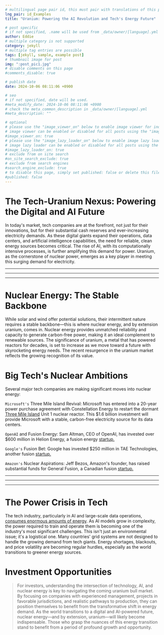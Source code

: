 ```yaml
---
# multilingual page pair id, this must pair with translations of this page. (This name must be unique)
lng_pair: id_Examples
title: "Uranium: Powering the AI Revolution and Tech's Energy Future"

# post specific
# if not specified, .name will be used from _data/owner/[language].yml
author: Eddie
# multiple category is not supported
category: jekyll
# multiple tag entries are possible
tags: [jekyll, sample, example post]
# thumbnail image for post
img: ":post_pic1.jpg"
# disable comments on this page
#comments_disable: true

# publish date
date: 2024-10-06 08:11:06 +0900

# seo
# if not specified, date will be used.
#meta_modify_date: 2024-10-06 08:11:06 +0900
# check the meta_common_description in _data/owner/[language].yml
#meta_description: ""

# optional
# please use the "image_viewer_on" below to enable image viewer for individual pages or posts (_posts/ or [language]/_posts folders).
# image viewer can be enabled or disabled for all posts using the "image_viewer_posts: true" setting in _data/conf/main.yml.
#image_viewer_on: true
# please use the "image_lazy_loader_on" below to enable image lazy loader for individual pages or posts (_posts/ or [language]/_posts folders).
# image lazy loader can be enabled or disabled for all posts using the "image_lazy_loader_posts: true" setting in _data/conf/main.yml.
#image_lazy_loader_on: true
# exclude from on site search
#on_site_search_exclude: true
# exclude from search engines
#search_engine_exclude: true
# to disable this page, simply set published: false or delete this file
#published: false
---
```



# The Tech-Uranium Nexus: Powering the Digital and AI Future

In today's market, tech companies are at the forefront, not just for their innovations, but for their substantial cash reserves and ever-increasing electricity demands. As these digital giants expand their operations, data centers, and artificial intelligence capabilities, the need for reliable, clean energy sources becomes critical. The rise of AI, with its computationally intensive processes, is further amplifying this demand for power. Uranium, as the cornerstone of nuclear power, emerges as a key player in meeting this surging demand for electricity.

***
***
***

# Nuclear Energy: The Stable Backbone

While solar and wind offer potential solutions, their intermittent nature requires a stable backbone—this is where nuclear energy, and by extension uranium, comes in. Nuclear energy provides unmatched reliability and capacity to generate carbon-free power, making it an ideal complement to renewable sources. The significance of uranium, a metal that has powered reactors for decades, is set to increase as we move toward a future with skyrocketing energy needs. The recent resurgence in the uranium market reflects the growing recognition of its value.


# Big Tech's Nuclear Ambitions
Several major tech companies are making significant moves into nuclear energy:

`Microsoft's` Three Mile Island Revival: Microsoft has entered into a 20-year power purchase agreement with Constellation Energy to restart the dormant [Three Mile Island](https://www.bloomberg.com/news/articles/2024-09-20/microsoft-s-ai-power-needs-prompt-revival-of-three-mile-island-nuclear-plant) Unit 1 nuclear reactor. This $1.6 billion investment will provide Microsoft with a stable, carbon-free electricity source for its data centers.

`OpenAI` and Fusion Energy: Sam Altman, CEO of OpenAI, has invested over $600 million in Helion Energy, a fusion energy [startup.](https://finance.yahoo.com/news/big-ai-tech-companies-scrambling-123000034.html)

`Google's` Fusion Bet: Google has invested $250 million in TAE Technologies, another fusion [startup.](https://tae.com/tae-technologies-exceeds-fusion-reactor-performance-goals-by-250-as-company-closes-250-million-financing-round-totaling-1-2-billion-to-date/)

`Amazon's` Nuclear Aspirations: Jeff Bezos, Amazon's founder, has raised substantial funds for General Fusion, a Canadian fusion [startup.](https://www.bloomberg.com/news/articles/2024-08-08/bezos-backed-canadian-fusion-startup-moves-closer-to-demonstration-system)

***
***
***

# The Power Crisis in Tech
The tech industry, particularly in AI and large-scale data operations, [consumes enormous amounts of energy](https://www.iea.org/news/clean-sources-of-generation-are-set-to-cover-all-of-the-world-s-additional-electricity-demand-over-the-next-three-years). As AI models grow in complexity, the power required to train and operate them is becoming one of the industry's most significant challenges. This isn't just an environmental issue; it's a logistical one. Many countries' grid systems are not designed to handle the growing demand from tech giants. Energy shortages, blackouts, and price volatility are becoming regular hurdles, especially as the world transitions to greener energy sources.



# Investment Opportunities

> For investors, understanding the intersection of technology, AI, and nuclear energy is key to navigating the coming uranium bull market. By focusing on companies with experienced management, projects in favorable jurisdictions, and realistic pathways to production, they can position themselves to benefit from the transformative shift in energy demand.
> As the world transitions to a digital and AI-powered future, nuclear energy—and by extension, uranium—will likely become indispensable. Those who grasp the nuances of this energy transition stand to benefit from a period of profound growth and opportunity.
